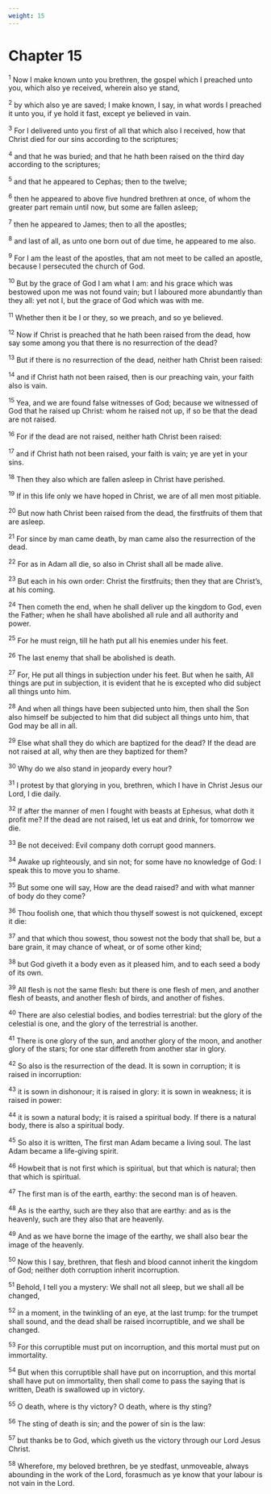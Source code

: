 ```yaml
---
weight: 15
---
```


# Chapter 15

<sup>1</sup> Now I make known unto you brethren, the gospel which I preached unto you, which also ye received, wherein also ye stand, 

<sup>2</sup> by which also ye are saved; I make known, I say, in what words I preached it unto you, if ye hold it fast, except ye believed in vain. 

<sup>3</sup> For I delivered unto you first of all that which also I received, how that Christ died for our sins according to the scriptures; 

<sup>4</sup> and that he was buried; and that he hath been raised on the third day according to the scriptures; 

<sup>5</sup> and that he appeared to Cephas; then to the twelve; 

<sup>6</sup> then he appeared to above five hundred brethren at once, of whom the greater part remain until now, but some are fallen asleep; 

<sup>7</sup> then he appeared to James; then to all the apostles; 

<sup>8</sup> and last of all, as unto one born out of due time, he appeared to me also. 

<sup>9</sup> For I am the least of the apostles, that am not meet to be called an apostle, because I persecuted the church of God. 

<sup>10</sup> But by the grace of God I am what I am: and his grace which was bestowed upon me was not found vain; but I laboured more abundantly than they all: yet not I, but the grace of God which was with me. 

<sup>11</sup> Whether then it be I or they, so we preach, and so ye believed. 

<sup>12</sup> Now if Christ is preached that he hath been raised from the dead, how say some among you that there is no resurrection of the dead? 

<sup>13</sup> But if there is no resurrection of the dead, neither hath Christ been raised: 

<sup>14</sup> and if Christ hath not been raised, then is our preaching vain, your faith also is vain. 

<sup>15</sup> Yea, and we are found false witnesses of God; because we witnessed of God that he raised up Christ: whom he raised not up, if so be that the dead are not raised. 

<sup>16</sup> For if the dead are not raised, neither hath Christ been raised: 

<sup>17</sup> and if Christ hath not been raised, your faith is vain; ye are yet in your sins. 

<sup>18</sup> Then they also which are fallen asleep in Christ have perished. 

<sup>19</sup> If in this life only we have hoped in Christ, we are of all men most pitiable. 

<sup>20</sup> But now hath Christ been raised from the dead, the firstfruits of them that are asleep. 

<sup>21</sup> For since by man came death, by man came also the resurrection of the dead. 

<sup>22</sup> For as in Adam all die, so also in Christ shall all be made alive. 

<sup>23</sup> But each in his own order: Christ the firstfruits; then they that are Christ’s, at his coming. 

<sup>24</sup> Then cometh the end, when he shall deliver up the kingdom to God, even the Father; when he shall have abolished all rule and all authority and power. 

<sup>25</sup> For he must reign, till he hath put all his enemies under his feet. 

<sup>26</sup> The last enemy that shall be abolished is death. 

<sup>27</sup> For, He put all things in subjection under his feet. But when he saith, All things are put in subjection, it is evident that he is excepted who did subject all things unto him. 

<sup>28</sup> And when all things have been subjected unto him, then shall the Son also himself be subjected to him that did subject all things unto him, that God may be all in all. 

<sup>29</sup> Else what shall they do which are baptized for the dead? If the dead are not raised at all, why then are they baptized for them? 

<sup>30</sup> Why do we also stand in jeopardy every hour? 

<sup>31</sup> I protest by that glorying in you, brethren, which I have in Christ Jesus our Lord, I die daily. 

<sup>32</sup> If after the manner of men I fought with beasts at Ephesus, what doth it profit me? If the dead are not raised, let us eat and drink, for tomorrow we die. 

<sup>33</sup> Be not deceived: Evil company doth corrupt good manners. 

<sup>34</sup> Awake up righteously, and sin not; for some have no knowledge of God: I speak this to move you to shame. 

<sup>35</sup> But some one will say, How are the dead raised? and with what manner of body do they come? 

<sup>36</sup> Thou foolish one, that which thou thyself sowest is not quickened, except it die: 

<sup>37</sup> and that which thou sowest, thou sowest not the body that shall be, but a bare grain, it may chance of wheat, or of some other kind; 

<sup>38</sup> but God giveth it a body even as it pleased him, and to each seed a body of its own. 

<sup>39</sup> All flesh is not the same flesh: but there is one flesh of men, and another flesh of beasts, and another flesh of birds, and another of fishes. 

<sup>40</sup> There are also celestial bodies, and bodies terrestrial: but the glory of the celestial is one, and the glory of the terrestrial is another. 

<sup>41</sup> There is one glory of the sun, and another glory of the moon, and another glory of the stars; for one star differeth from another star in glory. 

<sup>42</sup> So also is the resurrection of the dead. It is sown in corruption; it is raised in incorruption: 

<sup>43</sup> it is sown in dishonour; it is raised in glory: it is sown in weakness; it is raised in power: 

<sup>44</sup> it is sown a natural body; it is raised a spiritual body. If there is a natural body, there is also a spiritual body. 

<sup>45</sup> So also it is written, The first man Adam became a living soul. The last Adam became a life-giving spirit. 

<sup>46</sup> Howbeit that is not first which is spiritual, but that which is natural; then that which is spiritual. 

<sup>47</sup> The first man is of the earth, earthy: the second man is of heaven. 

<sup>48</sup> As is the earthy, such are they also that are earthy: and as is the heavenly, such are they also that are heavenly. 

<sup>49</sup> And as we have borne the image of the earthy, we shall also bear the image of the heavenly. 

<sup>50</sup> Now this I say, brethren, that flesh and blood cannot inherit the kingdom of God; neither doth corruption inherit incorruption. 

<sup>51</sup> Behold, I tell you a mystery: We shall not all sleep, but we shall all be changed, 

<sup>52</sup> in a moment, in the twinkling of an eye, at the last trump: for the trumpet shall sound, and the dead shall be raised incorruptible, and we shall be changed. 

<sup>53</sup> For this corruptible must put on incorruption, and this mortal must put on immortality. 

<sup>54</sup> But when this corruptible shall have put on incorruption, and this mortal shall have put on immortality, then shall come to pass the saying that is written, Death is swallowed up in victory. 

<sup>55</sup> O death, where is thy victory? O death, where is thy sting? 

<sup>56</sup> The sting of death is sin; and the power of sin is the law: 

<sup>57</sup> but thanks be to God, which giveth us the victory through our Lord Jesus Christ. 

<sup>58</sup> Wherefore, my beloved brethren, be ye stedfast, unmoveable, always abounding in the work of the Lord, forasmuch as ye know that your labour is not vain in the Lord. 


